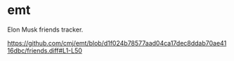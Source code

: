 # emt
Elon Musk friends tracker.

https://github.com/cmj/emt/blob/d1f024b78577aad04ca17dec8ddab70ae4116dbc/friends.diff#L1-L50
